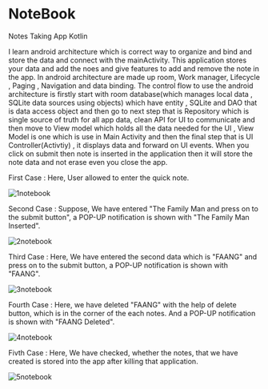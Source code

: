 # NoteBook
Notes Taking App 
Kotlin 

I learn android architecture which is correct way to organize and bind and store the data and connect with the mainActivity. This application stores your data and add the noes and give features to add and remove the note in the app. In android architecture are made up room, Work manager, Lifecycle , Paging , Navigation and data binding. The control flow to use the android architecture is firstly start with room database(which manages local data , SQLite data sources using objects) which have entity , SQLite and DAO that is data access object and then go to next step that is Repository which is single source of truth for all app data, clean API for UI to communicate and then move to View model which holds all the data needed for the UI , View Model is one which is use in Main Activity and then the final step that is UI Controller(Activtiy) , it displays data and forward on UI events. When you click on submit then note is inserted in the application then it will store the note data and not erase even you close the app.


First Case : Here, User allowed to enter the quick note.

![1notebook](https://user-images.githubusercontent.com/62170581/125393780-2fce2180-e3c6-11eb-9d9e-9d9e8bbc3746.jpeg)


Second Case : Suppose, We have entered "The Family Man and press on to the submit button", a POP-UP notification is shown with "The Family Man Inserted".

![2notebook](https://user-images.githubusercontent.com/62170581/125393801-38265c80-e3c6-11eb-8d79-28627334a1fb.jpeg)


Third Case : Here, We have entered the second data which is "FAANG" and press on to the submit button, a POP-UP notification is shown with "FAANG".

![3notebook](https://user-images.githubusercontent.com/62170581/125393808-3bb9e380-e3c6-11eb-8d64-225ed9caf7b2.jpeg)


Fourth Case : Here, we have deleted "FAANG" with the help of delete button, which is in the corner of the each notes. And a POP-UP notification is shown with "FAANG Deleted".

![4notebook](https://user-images.githubusercontent.com/62170581/125393814-3eb4d400-e3c6-11eb-9d13-19f00d0284db.jpeg)


Fivth Case : Here, We have checked, whether the notes, that we have created is stored into the app after killing that application.

![5notebook](https://user-images.githubusercontent.com/62170581/125393825-45434b80-e3c6-11eb-9d86-5a8d630e194d.jpeg)


